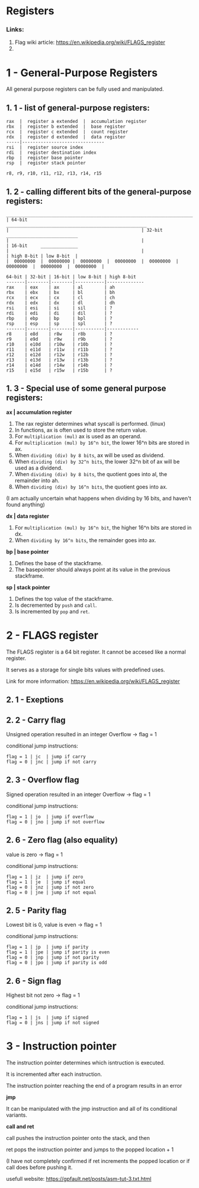 # Registers
### Links:
1. Flag wiki article: https://en.wikipedia.org/wiki/FLAGS_register
2. 
# 1 - General-Purpose Registers
All general purpose registers can be fully used and manipulated.
## 1. 1 - list of general-purpose registers:
```
rax  |  register a extended  |  accumulation register
rbx  |  register b extended  |  base register
rcx  |  register c extended  |  count register
rdx  |  register d extended  |  data register
-----|-------------------------------
rsi  |  register source index
rdi  |  register destination index
rbp  |  register base pointer
rsp  |  register stack pointer

r8, r9, r10, r11, r12, r13, r14, r15
```
## 1. 2 - calling different bits of the general-purpose registers:
```
________________________________________________________________________________________________________
| 64-bit                                           _____________________________________________________
|                                                  | 32-bit                  ___________________________
|                                                  |                         | 16-bit     ______________
|                                                  |                         | high 8-bit | low 8-bit  |
|  00000000  |  00000000 |  00000000  |  00000000  |  00000000  |  00000000  |  00000000  |  00000000  |
```
```
64-bit | 32-bit | 16-bit | low 8-bit | high 8-bit  
-------|--------|--------|-----------|--------------
rax    | eax    | ax     | al        | ah
rbx    | ebx    | bx     | bl        | bh
rcx    | ecx    | cx     | cl        | ch
rdx    | edx    | dx     | dl        | dh
rsi    | esi    | si     | sil       | ?
rdi    | edi    | di     | dil       | ?
rbp    | ebp    | bp     | bpl       | ?
rsp    | esp    | sp     | spl       | ?
-------|--------|--------|-----------|------------
r8     | e8d    | r8w    | r8b       | ?
r9     | e9d    | r9w    | r9b       | ?
r10    | e10d   | r10w   | r10b      | ?
r11    | e11d   | r11w   | r11b      | ?
r12    | e12d   | r12w   | r12b      | ?
r13    | e13d   | r13w   | r13b      | ?
r14    | e14d   | r14w   | r14b      | ?
r15    | e15d   | r15w   | r15b      | ?
```
## 1. 3 - Special use of some general purpose registers:
**ax | accumulation register**
1. The rax register determines what syscall is performed. (linux)
2. In functions, ax is often used to store the return value.
3. For `multiplication (mul)` ax is used as an operand.
4. For `multiplication (mul) by 16^n bit`, the lower 16^n bits are stored in ax.
5. When `dividing (div) by 8 bits`, ax will be used as dividend.
6. When `dividing (div) by 32^n bits`, the lower 32^n bit of ax will be used as a dividend.
7. When `dividing (div) by 8 bits`, the quotient goes into al, the remainder into ah.
8. When `dividing (div) by 16^n bits`, the quotient goes into ax.

(I am actually uncertain what happens when dividing by 16 bits, and haven't found anything)

**dx | data register**
1. For `multiplication (mul) by 16^n bit`, the higher 16^n bits are stored in dx.
2. When `dividing by 16^n bits`, the remainder goes into ax.

**bp | base pointer**
1. Defines the base of the stackframe.
2. The basepointer should always point at its value in the previous stackframe.

**sp | stack pointer**
1. Defines the top value of the stackframe.
2. Is decremented by `push` and `call`.
3. Is incremented by `pop` and `ret`.

# 2 - FLAGS register
The FLAGS register is a 64 bit register. It cannot be accesed like a normal register.

It serves as a storage for single bits values with predefined uses.

Link for more information: https://en.wikipedia.org/wiki/FLAGS_register

## 2. 1 - Exeptions

## 2. 2 - Carry flag
Unsigned operation resulted in an integer Overflow -> flag = 1

conditional jump instructions:
```
flag = 1 | jc  | jump if carry
flag = 0 | jnc | jump if not carry
````
## 2. 3 - Overflow flag
Signed operation resulted in an integer Overflow -> flag = 1


conditional jump instructions:
```
flag = 1 | jo  | jump if overflow
flag = 0 | jno | jump if not overflow
```
## 2. 6 - Zero flag (also equality)
value is zero -> flag = 1

conditional jump instructions:
```
flag = 1 | jz  | jump if zero
flag = 1 | je  | jump if equal
flag = 0 | jnz | jump if not zero
flag = 0 | jne | jump if not equal
```
## 2. 5 - Parity flag
Lowest bit is 0, value is even -> flag = 1

conditional jump instructions:
```
flag = 1 | jp  | jump if parity
flag = 1 | jpe | jump if parity is even
flag = 0 | jnp | jump if not parity
flag = 0 | jpo | jump if parity is odd
```
## 2. 6 - Sign flag
Highest bit not zero -> flag = 1 

conditional jump instructions:
```
flag = 1 | js  | jump if signed
flag = 0 | jns | jump if not signed
```



# 3 - Instruction pointer
The instruction pointer determines which isntruction is executed.

It is incremented after each instruction.

The instruction pointer reaching the end of a program results in an error

**jmp**

It can be manipulated with the jmp instruction and all of its conditional variants.

**call and ret**

call pushes the instruction pointer onto the stack, and then 

ret pops the instruction pointer and jumps to the popped location + 1

(I have not completely confirmed if ret increments the popped location or if call does before pushing it.







usefull website: https://gpfault.net/posts/asm-tut-3.txt.html










